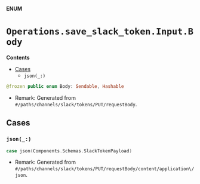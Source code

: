 **ENUM**

# `Operations.save_slack_token.Input.Body`

**Contents**

- [Cases](#cases)
  - `json(_:)`

```swift
@frozen public enum Body: Sendable, Hashable
```

- Remark: Generated from `#/paths/channels/slack/tokens/PUT/requestBody`.

## Cases
### `json(_:)`

```swift
case json(Components.Schemas.SlackTokenPayload)
```

- Remark: Generated from `#/paths/channels/slack/tokens/PUT/requestBody/content/application\/json`.
